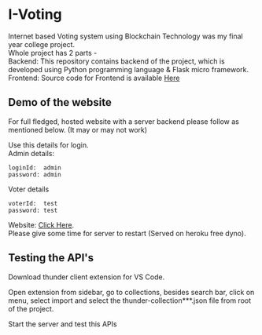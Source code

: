 # I-Voting

Internet based Voting system using Blockchain Technology was my final year college project.  
Whole project has 2 parts -  
Backend: This repository contains backend of the project, which is developed using Python programming language & Flask micro framework.  
Frontend: Source code for Frontend is available [Here](https://github.com/shrinath0113/Blockchain-Internet-Voting-Frontend)  


## Demo of the website

For full fledged, hosted website with a server backend please follow as mentioned below. (It may or may not work)

Use this details for login.  
Admin details:
```
loginId:  admin
password: admin
```
Voter details
```
voterId:  test
password: test
```
  
Website: [Click Here](https://i-vote-app.web.app).  
Please give some time for server to restart (Served on heroku free dyno).


## Testing the API's
Download thunder client extension for VS Code.

Open extension from sidebar, go to collections, besides search bar, click on menu, select import and select the thunder-collection***.json file from root of the project.

Start the server and test this APIs
